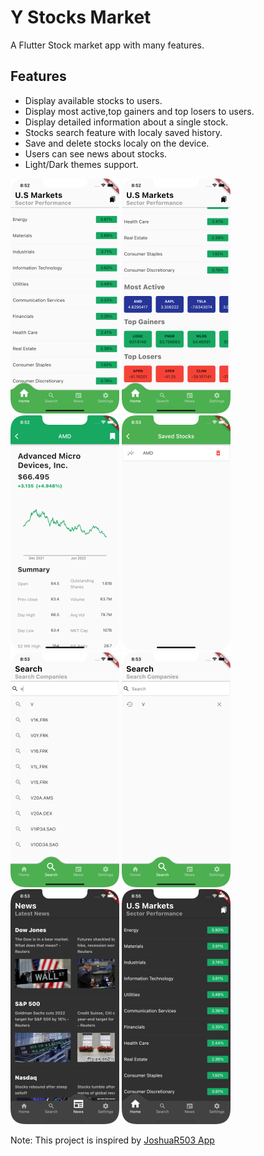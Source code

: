 # Y Stocks Market

A Flutter Stock market app with many features.

## Features

- Display available stocks to users.
- Display most active,top gainers and top losers to users.
- Display detailed information about a single stock.
- Stocks search feature with localy saved history.
- Save and delete stocks localy on the device.
- Users can see news about stocks.
- Light/Dark themes support.

![Finished App](/demo/1.png) ![Finished App2](/demo/2.png) ![Finished App3](/demo/3.png) ![Finished App4](/demo/4.png)
![Finished App5](/demo/5.png) ![Finished App6](/demo/6.png) ![Finished App7](/demo/7.png) ![Finished App8](/demo/8.png)

Note: This project is inspired by [JoshuaR503 App](https://github.com/JoshuaR503/Stock-Market-App)
